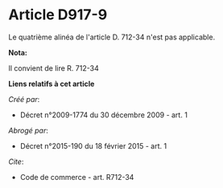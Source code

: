 # Article D917-9

Le quatrième alinéa de l'article D. 712-34 n'est pas applicable.

**Nota:**

Il convient de lire R. 712-34

**Liens relatifs à cet article**

_Créé par_:

  - Décret n°2009-1774 du 30 décembre 2009 - art. 1

_Abrogé par_:

  - Décret n°2015-190 du 18 février 2015 - art. 1

_Cite_:

  - Code de commerce - art. R712-34
